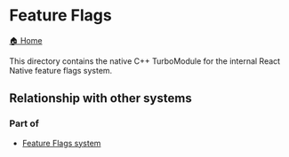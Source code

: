 # Feature Flags

[🏠 Home](../../../../../../../__docs__/README.md)

This directory contains the native C++ TurboModule for the internal React Native
feature flags system.

## Relationship with other systems

### Part of

- [Feature Flags system](../../../../../src/private/featureflags/__docs__/README.md)
